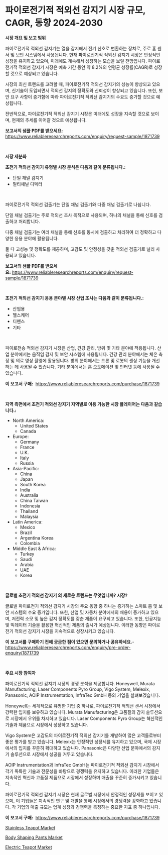 <p><h1>파이로전기적 적외선 감지기 시장 규모, CAGR, 동향 2024-2030</h1></p><p><strong>시장 개요 및 보고 범위</strong></p>
<p><p>파이로전기적 적외선 감지기는 열을 감지해서 전기 신호로 변환하는 장치로, 주로 홈 센서 및 보안 시스템에서 사용됩니다. 현재 파이로전기적 적외선 감지기 시장은 안정적인 성장을 유지하고 있으며, 미래에도 계속해서 성장하는 모습을 보일 전망입니다. 파이로전기적 적외선 감지기 시장은 예측 기간 동안 약 8.2%의 연평균 성장률(CAGR)로 성장할 것으로 예상되고 있습니다. </p><p>시장의 최신 트렌드를 고려할 때, 파이로전기적 적외선 감지기의 성능이 향상되고 있으며, 신기술이 도입되면서 적외선 감지의 정확도와 신뢰성이 향상되고 있습니다. 또한, 보안 요구 사항이 증가함에 따라 파이로전기적 적외선 감지기의 수요도 증가할 것으로 예상됩니다.</p><p>전반적으로, 파이로전기적 적외선 감지기 시장은 미래에도 성장을 지속할 것으로 보이며, 현재의 추세를 이어갈 것으로 예상됩니다.</p></p>
<p><strong>보고서의 샘플 PDF를 받으세요:</strong> <a href="https://www.reliableresearchreports.com/enquiry/request-sample/1871739">https://www.reliableresearchreports.com/enquiry/request-sample/1871739</a></p>
<p>&nbsp;</p>
<p><strong>시장 세분화</strong></p>
<p><strong>초전기 적외선 감지기 유형별 시장 분석은 다음과 같이 분류됩니다.:</strong></p>
<p><ul><li>단일 채널 감지기</li><li>멀티채널 디텍터</li></ul></p>
<p>&nbsp;</p>
<p><p>파이로전기적 적외선 검출기는 단일 채널 검출기와 다중 채널 검출기로 나뉩니다. </p><p>단일 채널 검출기는 주로 적외선 조사 목적으로 사용되며, 하나의 채널을 통해 신호를 검출하고 처리합니다. </p><p>다중 채널 검출기는 여러 채널을 통해 신호를 동시에 검출하고 처리하여 더 정확하고 다양한 응용 분야에 활용됩니다. </p><p>둘 다 고성능 및 정확도를 제공하며, 고감도 및 안정성을 갖춘 적외선 검출기로 널리 사용되고 있습니다.</p></p>
<p><strong>보고서의 샘플 PDF를 받으세요:</strong>&nbsp;<a href="https://www.reliableresearchreports.com/enquiry/request-sample/1871739">https://www.reliableresearchreports.com/enquiry/request-sample/1871739</a></p>
<p>&nbsp;</p>
<p><strong> 초전기 적외선 감지기 응용 분야별 시장 산업 조사는 다음과 같이 분류됩니다.:</strong></p>
<p><ul><li>산업용</li><li>헬스케어</li><li>디펜스</li><li>기타</li></ul></p>
<p>&nbsp;</p>
<p><p>파이로전송 적외선 감지기 시장은 산업, 건강 관리, 방위 및 기타 분야에 적용됩니다. 산업 분야에서는 움직임 감지 및 보안 시스템에 사용됩니다. 건강 관리 분야에서는 체온 측정 및 의료 영상 촬영에 활용됩니다. 방위 분야에서는 드론 및 로봇의 센싱 기능을 개선하는 데 사용될 수 있습니다. 기타 분야에서는 홈 오토메이션 및 인터넷 등에 사용될 수 있습니다.</p></p>
<p><strong>이 보고서 구매:</strong>&nbsp; <a href="https://www.reliableresearchreports.com/purchase/1871739">https://www.reliableresearchreports.com/purchase/1871739</a></p>
<p>&nbsp;</p>
<p><strong>지역 측면에서 초전기 적외선 감지기 지역별로 이용 가능한 시장 플레이어는 다음과 같습니다.:</strong></p>
<p><ul>
    <li>
        North America:
        <ul>
            <li>United States</li>
            <li>Canada</li>
        </ul>
    </li>
    <li>
        Europe:
        <ul>
            <li>Germany</li>
            <li>France</li>
            <li>U.K.</li>
            <li>Italy</li>
            <li>Russia</li>
        </ul>
    </li>
    <li>
        Asia-Pacific:
        <ul>
            <li>China</li>
            <li>Japan</li>
            <li>South Korea</li>
            <li>India</li>
            <li>Australia</li>
            <li>China Taiwan</li>
            <li>Indonesia</li>
            <li>Thailand</li>
            <li>Malaysia</li>
        </ul>
    </li>
    <li>
        Latin America:
        <ul>
            <li>Mexico</li>
            <li>Brazil</li>
            <li>Argentina Korea</li>
            <li>Colombia</li>
        </ul>
    </li>
    <li>
        Middle East & Africa:
        <ul>
            <li>Turkey</li>
            <li>Saudi</li>
            <li>Arabia</li>
            <li>UAE</li>
            <li>Korea</li>
        </ul>
    </li>
    </ul></p>
<p>&nbsp;</p>
<p><strong>글로벌 초전기 적외선 감지기 의 새로운 트렌드는 무엇입니까? 시장?</strong></p>
<p><p>글로벌 파이로전기 적외선 감지기 시장의 주요 동향 중 하나는 증가하는 스마트 홈 및 보안 시스템의 수요 증가입니다. 또한, 산업 및 자동차 분야에서의 채용이 증가하고 있으며, 저전력 소모 및 높은 감지 정확도를 갖춘 제품이 요구되고 있습니다. 또한, 인공지능 및 빅데이터 기술을 활용한 혁신적인 제품의 출시가 예상됩니다. 이러한 동향은 파이로전기 적외선 감지기 시장을 지속적으로 성장시키고 있습니다.</p></p>
<p><strong>이 보고서를 구매하기 전에 궁금한 점이 있으면 문의하거나 공유하세요.</strong>- <a href="https://www.reliableresearchreports.com/enquiry/pre-order-enquiry/1871739">https://www.reliableresearchreports.com/enquiry/pre-order-enquiry/1871739</a></p>
<p>&nbsp;</p>
<p><strong>주요 시장 참여자</strong></p>
<p><p>파이로전기적 적외선 감지기 시장의 경쟁 분석을 제공합니다. Honeywell, Murata Manufacturing, Laser Components Pyro Group, Vigo System, Melexix, Panasonic, AOIP Instrumentation, InfraTec GmbH 등의 기업을 살펴보겠습니다.</p><p>Honeywell는 세계적으로 유명한 기업 중 하나로, 파이로전기적 적외선 센서 시장에서 강력한 입지를 보유하고 있습니다. Murata Manufacturing은 고품질의 감지 솔루션으로 시장에서 우위를 차지하고 있습니다. Laser Components Pyro Group는 혁신적인 기술과 제품으로 시장에서 성장하고 있습니다.</p><p>Vigo System은 고감도의 파이로전기적 적외선 감지기를 개발하여 많은 고객들로부터 좋은 평가를 받고 있습니다. Melexix는 안정적인 성장세를 유지하고 있으며, 국제 시장에서의 입지를 꾸준히 확대하고 있습니다. Panasonic은 다양한 산업 분야에서의 감지기 솔루션으로 시장에서 성공을 거두고 있습니다.</p><p>AOIP Instrumentation과 InfraTec GmbH는 파이로전기적 적외선 감지기 시장에서 각기 독특한 기술과 전문성을 바탕으로 경쟁력을 유지하고 있습니다. 이러한 기업들은 지속적인 혁신과 고품질 제품으로 시장에서 성장하며 매출을 꾸준히 증가시키고 있습니다.</p><p>파이로전기적 적외선 감지기 시장은 현재 글로벌 시장에서 안정적인 성장세를 보이고 있으며, 이 기업들은 지속적인 연구 및 개발을 통해 시장에서의 경쟁력을 강화하고 있습니다. 각 기업의 매출 규모는 업계 성장과 경쟁력을 측정하는 중요한 지표 중 하나입니다.</p></p>
<p><strong>이 보고서 구매:</strong>&nbsp;&nbsp;<a href="https://www.reliableresearchreports.com/purchase/1871739">https://www.reliableresearchreports.com/purchase/1871739</a></p>
<p><p><a href="https://github.com/redneck06/Market-Research-Report-List-2/blob/main/stainless-teapot-market.md">Stainless Teapot Market</a></p><p><a href="https://github.com/peachesmcdowel1/Market-Research-Report-List-1/blob/main/body-shaping-pants-market.md">Body Shaping Pants Market</a></p><p><a href="https://github.com/nicoletavirag/Market-Research-Report-List-2/blob/main/electric-teapot-market.md">Electric Teapot Market</a></p></p>
